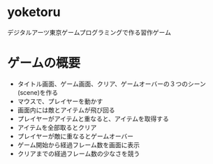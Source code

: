 # yoketoru
デジタルアーツ東京ゲームプログラミングで作る習作ゲーム


# ゲームの概要
- タイトル画面、ゲーム画面、クリア、ゲームオーバーの３つのシーン(scene)を作る
- マウスで、プレイヤーを動かす
- 画面内には敵とアイテムが飛び回る
- プレイヤーがアイテムと重なると、アイテムを取得する
- アイテムを全部取るとクリア
- プレイヤーが敵に重なるとゲームオーバー
- ゲーム開始から経過フレーム数を画面に表示
- クリアまでの経過フレーム数の少なさを競う

